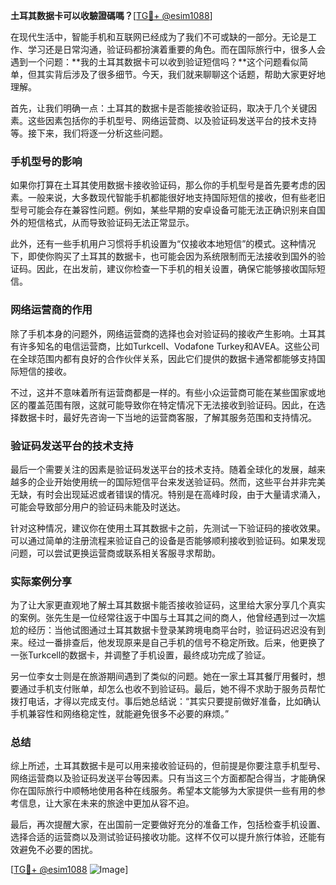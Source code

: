 **土耳其数据卡可以收驗證碼嗎？**[[TG💪+ @esim1088](https://t.me/s/esim1088)]

在现代生活中，智能手机和互联网已经成为了我们不可或缺的一部分。无论是工作、学习还是日常沟通，验证码都扮演着重要的角色。而在国际旅行中，很多人会遇到一个问题：**我的土耳其数据卡可以收到验证短信吗？**这个问题看似简单，但其实背后涉及了很多细节。今天，我们就来聊聊这个话题，帮助大家更好地理解。

首先，让我们明确一点：土耳其的数据卡是否能接收验证码，取决于几个关键因素。这些因素包括你的手机型号、网络运营商、以及验证码发送平台的技术支持等。接下来，我们将逐一分析这些问题。

### 手机型号的影响

如果你打算在土耳其使用数据卡接收验证码，那么你的手机型号是首先要考虑的因素。一般来说，大多数现代智能手机都能很好地支持国际短信的接收，但有些老旧型号可能会存在兼容性问题。例如，某些早期的安卓设备可能无法正确识别来自国外的短信格式，从而导致验证码无法正常显示。

此外，还有一些手机用户习惯将手机设置为“仅接收本地短信”的模式。这种情况下，即使你购买了土耳其的数据卡，也可能会因为系统限制而无法接收到国外的验证码。因此，在出发前，建议你检查一下手机的相关设置，确保它能够接收国际短信。

### 网络运营商的作用

除了手机本身的问题外，网络运营商的选择也会对验证码的接收产生影响。土耳其有许多知名的电信运营商，比如Turkcell、Vodafone Turkey和AVEA。这些公司在全球范围内都有良好的合作伙伴关系，因此它们提供的数据卡通常都能够支持国际短信的接收。

不过，这并不意味着所有运营商都是一样的。有些小众运营商可能在某些国家或地区的覆盖范围有限，这就可能导致你在特定情况下无法接收到验证码。因此，在选择数据卡时，最好先咨询一下当地的运营商客服，了解其服务范围和支持情况。

### 验证码发送平台的技术支持

最后一个需要关注的因素是验证码发送平台的技术支持。随着全球化的发展，越来越多的企业开始使用统一的国际短信平台来发送验证码。然而，这些平台并非完美无缺，有时会出现延迟或者错误的情况。特别是在高峰时段，由于大量请求涌入，可能会导致部分用户的验证码未能及时送达。

针对这种情况，建议你在使用土耳其数据卡之前，先测试一下验证码的接收效果。可以通过简单的注册流程来验证自己的设备是否能够顺利接收到验证码。如果发现问题，可以尝试更换运营商或联系相关客服寻求帮助。

### 实际案例分享

为了让大家更直观地了解土耳其数据卡能否接收验证码，这里给大家分享几个真实的案例。张先生是一位经常往返于中国与土耳其之间的商人，他曾经遇到过一次尴尬的经历：当他试图通过土耳其数据卡登录某跨境电商平台时，验证码迟迟没有到来。经过一番排查后，他发现原来是自己手机的信号不稳定所致。后来，他更换了一张Turkcell的数据卡，并调整了手机设置，最终成功完成了验证。

另一位李女士则是在旅游期间遇到了类似的问题。她在一家土耳其餐厅用餐时，想要通过手机支付账单，却怎么也收不到验证码。最后，她不得不求助于服务员帮忙拨打电话，才得以完成支付。事后她总结说：“其实只要提前做好准备，比如确认手机兼容性和网络稳定性，就能避免很多不必要的麻烦。”

### 总结

综上所述，土耳其数据卡是可以用来接收验证码的，但前提是你要注意手机型号、网络运营商以及验证码发送平台等因素。只有当这三个方面都配合得当，才能确保你在国际旅行中顺畅地使用各种在线服务。希望本文能够为大家提供一些有用的参考信息，让大家在未来的旅途中更加从容不迫。

最后，再次提醒大家，在出国前一定要做好充分的准备工作，包括检查手机设置、选择合适的运营商以及测试验证码接收功能。这样不仅可以提升旅行体验，还能有效避免不必要的困扰。

[[TG💪+ @esim1088](https://t.me/s/esim1088) ![Image](https://i.postimg.cc/4NQfJmqS/Snipaste-2025-05-13-00-14-12.png)]